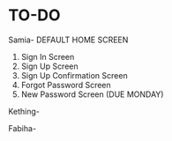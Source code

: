 # TO-DO

Samia-  DEFAULT HOME SCREEN
1. Sign In Screen
2. Sign Up Screen
3. Sign Up Confirmation Screen
4. Forgot Password Screen
5. New Password Screen
(DUE MONDAY)

Kething- 

Fabiha- 
